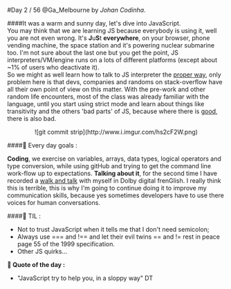 #Day 2 / 56
@Ga_Melbourne by *Johan Codinha*.  

####It was a warm and sunny day, let's dive into JavaScript.  
You may think that we are learning JS because everybody is using it, well you are not even wrong. It's **J**u**S**t **everywhere**, on your browser, phone vending machine, the space station and it's powering nuclear submarine too. I'm not sure about the last one but you get the point, JS interpreters/VM/engine runs on a lots of different platforms (except about ~1% of users who deactivate it).  
So we might as well learn how to talk to JS interpreter the [proper way](http://jshint.com/about), only problem here is that devs, companies and randoms on stack-overflow have all their own point of view on this matter. With the pre-work and other random life encounters, most of the class was already familiar with the language, until you start using strict mode and learn about things like transitivity and the others 'bad parts' of JS, because where there is [good](https://www.youtube.com/watch?v=bo36MrBfTk4), there is also bad.
<center>![git commit strip](http://www.i.imgur.com/hs2cF2W.png)</center>
 

####:dart: Every day goals :  

**Coding**, we exercise on variables, arrays, data types, logical operators and type conversion, while using gitHub and trying to get the command line work-flow up to expectations.
**Talking about it**, for the second time I have recorded a [walk and talk](https://soundcloud.com/johan-c-819300950/walk-and-talk-day-2-58) with myself in Dolby digital frenGlish. I really think this is terrible, this is why I'm going to continue doing it to improve my communication skills, because yes sometimes developers have to use there voices for human conversations.

####:book: TIL :  
- Not to trust JavaScript when it tells me that I don't need semicolon;  
- Always use === and !== and let their evil twins == and != rest in peace page 55 of the 1999 specification.
- Other JS quirks...  

**:shell: Quote of the day :**
- "JavaScript try to help you, in a sloppy way" DT  